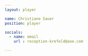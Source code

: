 ```yaml
---
layout: player

name: Christiane Sauer
position: player

socials:
  - name: email
    url : reception-krefeld@aoe.com

---
```

